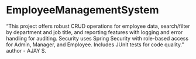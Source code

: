 # EmployeeManagementSystem
“This project offers robust CRUD operations for employee data, search/filter by department and job title, and reporting features with logging and error handling for auditing. Security uses Spring Security with role-based access for Admin, Manager, and Employee. Includes JUnit tests for code quality.”
<br>
author - AJAY S.
